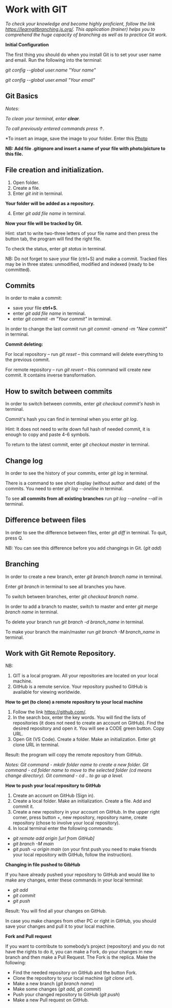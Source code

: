 # Work with GIT
*To check your knowledge and become highly proficient, follow the link https://learngitbranching.js.org/. This application (trainer) helps you to comprehend the huge capacity of branching as well as to practice Git work.*

__Initial Configuration__

The first thing you should do when you install Git is to set your user name and email. Run the following into the terminal:

*git config --global user.name "Your name"*

*git config --global user.email "Your email"*

## __Git Basics__
*Notes:*

*To clean your terminal, enter **clear**.*

_To call previously entered commands press ↑._

*To insert an image, save the image to your folder. Enter this [Photo](Beach.jpg)

**NB: Add file .gitignore and insert a name of your file with photo/picture to this file.** 

## File creation and initialization.

1) Open folder.
2) Create a file.
3) Enter *git init* in terminal.

__Your folder will be added as a repository.__

4) Enter *git add file name* in terminal. 

__Now your file will be tracked by Git.__

Hint: start to write two-three letters of your file name and then press the button tab, the program will find the right file.

To check the status, enter *git status* in terminal.

NB: Do not forget to save your file (ctrl+S) and make a commit. Tracked files may be in three states: unmodified, modified and indexed (ready to be committed).

## Commits

In order to make a commit:
* save your file **ctrl+S.**
* enter *git add file name* in terminal.
* enter *git commit -m "Your commit"* in terminal.

In order to change the last commit run *git commit -amend -m "New commit"* in terminal.

__Commit deleting:__

For local repository – run *git reset* – this command will delete everything to the previous commit.

For remote repository – run *git revert* – this command will create new commit. It contains inverse transformation.

## How to switch between commits

In order to switch between commits, enter _git checkout commit's hash_ in terminal.

Commit's hash you can find in terminal when you enter *git log*.

Hint: It does not need to write down full hash of needed commit, it is enough to copy and paste 4-6 symbols.

To return to the latest commit, enter *git checkout master* in terminal.

## Change log

In order to see the history of your commits, enter *git log* in terminal.

There is a command to see short display (without author and date) of the commits. You need to enter _git log --oneline_ in terminal.

To see __all commits from all existing branches__ run *git log --oneline --all* in terminal.

## Difference between files

In order to see the difference between files, enter *git diff* in terminal. To quit, press Q.

NB: You can see this difference before you add changings in Git. (_git add_)

## Branching

In order to create a new branch, enter *git branch branch name* in terminal.

Enter *git branch* in terminal to see all branches you have.

To switch between branches, enter *git checkout branch name*.

In order to add a branch to master, switch to master and enter *git merge branch name* in terminal.

To delete your branch run *git branch -d branch_name* in terminal.

To make your branch the main/master run *git branch -M branch_name* in terminal.

## Work with Git Remote Repository. 

NB: 
1) GIT is a local program. All your repositories are located on your local machine.
2) GitHub is a remote service.  Your repository pushed to GitHub is available for viewing worldwide.

**How to get (to clone) a remote repository to your local machine**

1)	Follow the link https://github.com/.
2)	In the search box, enter the key words. You will find the lists of repositories (it does not need to create an account on GitHub). Find the desired repository and open it. You will see a CODE green button. Copy URL.
3)	Open Git (VS Code). Create a folder. Make an initialization. Enter git clone URL in terminal. 

Result: the program will copy the remote repository from GitHub. 

*Notes: 
Git command - *mkdir folder name* to create a new folder.
Git command - *cd folder name* to move to the selected folder (cd means change directory).
Git command - *cd ..* to go up a level.*

**How to push your local repository to GitHub**

1) Create an account on GitHub (Sign in).
2) Create a local folder. Make an initialization. Create a file. Add and commit it.
3) Create a new repository in your account on GitHub. In the upper right corner, press button +, new repository, repository name, create repository (chose to involve your local repository).
4) In local terminal enter the following commands:
-	*git remote add origin [url from GitHub]*
-	*git branch -M main*
-	*git push -u origin main* (on your first push you need to make friends your local repository with GitHub, follow the instruction).

__Changing in file pushed to GibHub__  

If you have already pushed your repository to GitHub and would like to make any changes, enter these commands in your local terminal:

-	*git add*
-	*git commit*
-	*git push*

Result: You will find all your changes on GitHub.

In case you make changes from other PC or right in GitHub, you should save your changes and pull it to your local machine. 

__Fork and Pull request__ 

If you want to contribute to somebody’s project (repository) and you do not have the rights to do it, you can make a Fork, do your changes in new branch and then make a Pull Request. The Fork is the replica. Make the following:

-	Find the needed repository on GitHub and the button Fork.
-	Clone the repository to your local machine (*git clone url*).
-	Make a new branch (*git branch name*)
-	Make some changes (*git add, git commit*)
-	Push your changed repository to GitHub (*git push*)
-	Make a new Pull request on GitHub.
